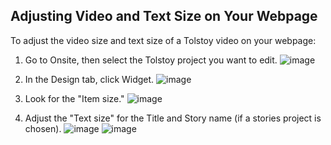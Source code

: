 ## Adjusting Video and Text Size on Your Webpage

To adjust the video size and text size of a Tolstoy video on your webpage:

1. Go to Onsite, then select the Tolstoy project you want to edit.
   ![image](https://github.com/user-attachments/assets/cec76754-cebf-4fd6-977c-427611983457)

2. In the Design tab, click Widget.
   ![image](https://github.com/user-attachments/assets/f67a0fdb-2fdb-428d-875a-5657266c4d00)

3. Look for the "Item size."
   ![image](https://github.com/user-attachments/assets/046da704-3e57-4955-b7dc-fd79a14ad066)

4. Adjust the "Text size" for the Title and Story name (if a stories project is chosen).
   ![image](https://github.com/user-attachments/assets/864d8ee4-a808-4b50-b852-c4fd2d1bc2df)
   ![image](https://github.com/user-attachments/assets/12c7028c-ba2e-434b-91f6-7984480145b3)

